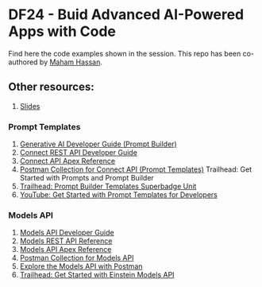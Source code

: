 # DF24 - Buid Advanced AI-Powered Apps with Code

Find here the code examples shown in the session. This repo has been co-authored by [Maham Hassan](https://www.linkedin.com/in/maham-hassan-76603288/). 

## Other resources:

1. [Slides](https://drive.google.com/file/d/1RyCkREBBr_Odo8IXUV4HMuMaRzK71NNu/view?usp=sharing)

### Prompt Templates

1. [Generative AI Developer Guide (Prompt Builder)](https://developer.salesforce.com/docs/einstein/genai/guide/get-started-prompt-builder.html)
1. [Connect REST API Developer Guide](https://developer.salesforce.com/docs/atlas.en-us.chatterapi.meta/chatterapi/connect_resources_prompt_template.htm)
1. [Connect API Apex Reference](https://developer.salesforce.com/docs/atlas.en-us.apexref.meta/apexref/apex_ConnectAPI_EinsteinLLM_static_methods.htm)
1. [Postman Collection for Connect API (Prompt Templates)](https://www.postman.com/salesforce-developers/salesforce-developers/request/0pimp12/generate-response-based-on-prompt-template)
Trailhead: Get Started with Prompts and Prompt Builder
1. [Trailhead: Prompt Builder Templates Superbadge Unit](https://trailhead.salesforce.com/content/learn/superbadges/superbadge_prompt_builder_templates_sbu)
1. [YouTube: Get Started with Prompt Templates for Developers](https://www.youtube.com/watch?v=UuPWXstNjgs)


### Models API
1. [Models API Developer Guide](https://developer.salesforce.com/docs/einstein/genai/guide/models-api.html)
1. [Models REST API Reference](https://developer.salesforce.com/docs/einstein/genai/references/models-api)
1. [Models API Apex Reference](https://developer.salesforce.com/docs/einstein/genai/references/models-apex-api)
1. [Postman Collection for Models API](https://www.postman.com/salesforce-developers/workspace~34382471-0c97-40e5-a206-f947271665c4/collection/onih7sc/models-apis-beta)
1. [Explore the Models API with Postman](https://www.youtube.com/watch?v=-xZzJb1aF2M)
1. [Trailhead: Get Started with Einstein Models API](https://trailhead.salesforce.com/content/learn/modules/get-started-with-einstein-models-api)

